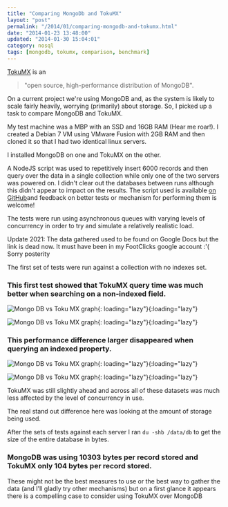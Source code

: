 ```yaml
---
title: "Comparing MongoDb and TokuMX"
layout: "post"
permalink: "/2014/01/comparing-mongodb-and-tokumx.html"
date: "2014-01-23 13:48:00"
updated: "2014-01-30 15:04:01"
category: nosql
tags: [mongodb, tokumx, comparison, benchmark]
---
```


[TokuMX](http://www.tokutek.com/tokumx-for-mongodb/) is an

> "open source, high-performance distribution of MongoDB".

On a current project we're using MongoDB and, as the system is likely to scale fairly heavily, worrying (primarily) about storage. So, I picked up a task to compare MongoDB and TokuMX.

<!--more-->

My test machine was a MBP with an SSD and 16GB RAM (Hear me roar!). I created a Debian 7 VM using VMware Fusion with 2GB RAM and then cloned it so that I had two identical linux servers.

I installed MongoDB on one and TokuMX on the other.

A NodeJS script was used to repetitively insert 6000 records and then query over the data in a single collection while only one of the two servers was powered on. I didn't clear out the databases between runs although this didn't appear to impact on the results. The script used is available [on GitHub](https://github.com/pauldambra/mongotest)and feedback on better tests or mechanism for performing them is welcome!

The tests were run using asynchronous queues with varying levels of concurrency in order to try and simulate a relatively realistic load.

Update 2021: The data gathered used to be found on Google Docs but the link is dead now. It must have been in my FootClicks google account :'( Sorry posterity

The first set of tests were run against a collection with no indexes set.

### This first test showed that TokuMX query time was much better when searching on a non-indexed field.

![Mongo DB vs Toku MX graph](http://2.bp.blogspot.com/-VHYm1IS6ML4/UukQH1-OxNI/AAAAAAAAK0w/2TsX0rj48aE/s1600/chart_1.png){: loading="lazy"}{:loading="lazy"}

![Mongo DB vs Toku MX graph](http://1.bp.blogspot.com/-Oi1_rzWdpTY/UukQH7w0qmI/AAAAAAAAK0s/nSYB97cQe2c/s1600/chart_2.png){: loading="lazy"}{:loading="lazy"}

### This performance difference larger disappeared when querying an indexed property.

![Mongo DB vs Toku MX graph](http://3.bp.blogspot.com/-XdZ1UOxNU1M/UukQH1N4B9I/AAAAAAAAK0o/Vq-oyBG2Zwo/s1600/chart_3.png){: loading="lazy"}{:loading="lazy"}

![Mongo DB vs Toku MX graph](http://1.bp.blogspot.com/-P5tL71I5HEY/UukQIZtcGYI/AAAAAAAAK1A/889-PAMtc0U/s1600/chart_4.png){: loading="lazy"}{:loading="lazy"}

TokuMX was still slightly ahead and across all of these datasets was much less affected by the level of concurrency in use.

The real stand out difference here was looking at the amount of storage being used.

After the sets of tests against each server I ran `du -shb /data/db` to get the size of the entire database in bytes.

### MongoDB was using 10303 bytes per record stored and TokuMX only 104 bytes per record stored.

These might not be the best measures to use or the best way to gather the data (and I'll gladly try other mechanisms) but on a first glance it appears there is a compelling case to consider using TokuMX over MongoDB

